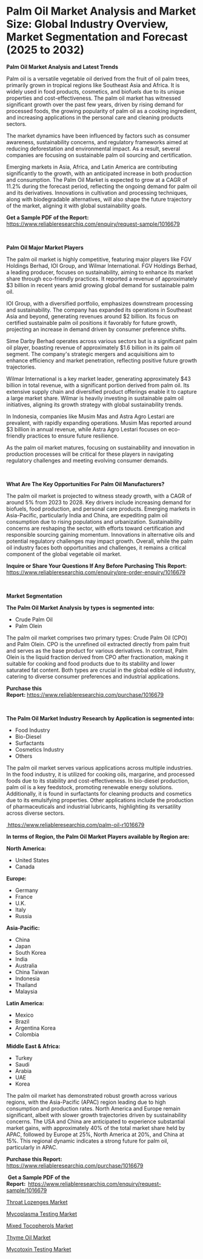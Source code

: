 <p><h1>Palm Oil Market Analysis and Market Size: Global Industry Overview, Market Segmentation and Forecast (2025 to 2032)</h1></p><p><strong>Palm Oil Market Analysis and Latest Trends</strong></p>
<p><p>Palm oil is a versatile vegetable oil derived from the fruit of oil palm trees, primarily grown in tropical regions like Southeast Asia and Africa. It is widely used in food products, cosmetics, and biofuels due to its unique properties and cost-effectiveness. The palm oil market has witnessed significant growth over the past few years, driven by rising demand for processed foods, the growing popularity of palm oil as a cooking ingredient, and increasing applications in the personal care and cleaning products sectors.</p><p>The market dynamics have been influenced by factors such as consumer awareness, sustainability concerns, and regulatory frameworks aimed at reducing deforestation and environmental impact. As a result, several companies are focusing on sustainable palm oil sourcing and certification. </p><p>Emerging markets in Asia, Africa, and Latin America are contributing significantly to the growth, with an anticipated increase in both production and consumption. The Palm Oil Market is expected to grow at a CAGR of 11.2% during the forecast period, reflecting the ongoing demand for palm oil and its derivatives. Innovations in cultivation and processing techniques, along with biodegradable alternatives, will also shape the future trajectory of the market, aligning it with global sustainability goals.</p></p>
<p><strong>Get a Sample PDF of the Report:&nbsp;</strong> <a href="https://www.reliableresearchiq.com/enquiry/request-sample/1016679?utm_campaign=1906&utm_medium=2&utm_source=Github&utm_content=ia&utm_term=07042025&utm_id=palm-oil">https://www.reliableresearchiq.com/enquiry/request-sample/1016679</a></p>
<p>&nbsp;</p>
<p><strong>Palm Oil Major Market Players</strong></p>
<p><p>The palm oil market is highly competitive, featuring major players like FGV Holdings Berhad, IOI Group, and Wilmar International. FGV Holdings Berhad, a leading producer, focuses on sustainability, aiming to enhance its market share through eco-friendly practices. It reported a revenue of approximately $3 billion in recent years amid growing global demand for sustainable palm oil.</p><p>IOI Group, with a diversified portfolio, emphasizes downstream processing and sustainability. The company has expanded its operations in Southeast Asia and beyond, generating revenues around $2 billion. Its focus on certified sustainable palm oil positions it favorably for future growth, projecting an increase in demand driven by consumer preference shifts.</p><p>Sime Darby Berhad operates across various sectors but is a significant palm oil player, boasting revenue of approximately $1.6 billion in its palm oil segment. The company's strategic mergers and acquisitions aim to enhance efficiency and market penetration, reflecting positive future growth trajectories.</p><p>Wilmar International is a key market leader, generating approximately $43 billion in total revenue, with a significant portion derived from palm oil. Its extensive supply chain and diversified product offerings enable it to capture a large market share. Wilmar is heavily investing in sustainable palm oil initiatives, aligning its growth strategy with global sustainability trends.</p><p>In Indonesia, companies like Musim Mas and Astra Agro Lestari are prevalent, with rapidly expanding operations. Musim Mas reported around $3 billion in annual revenue, while Astra Agro Lestari focuses on eco-friendly practices to ensure future resilience.</p><p>As the palm oil market matures, focusing on sustainability and innovation in production processes will be critical for these players in navigating regulatory challenges and meeting evolving consumer demands.</p></p>
<p>&nbsp;</p>
<p><strong>What Are The Key Opportunities For Palm Oil Manufacturers?</strong></p>
<p><p>The palm oil market is projected to witness steady growth, with a CAGR of around 5% from 2023 to 2028. Key drivers include increasing demand for biofuels, food production, and personal care products. Emerging markets in Asia-Pacific, particularly India and China, are expediting palm oil consumption due to rising populations and urbanization. Sustainability concerns are reshaping the sector, with efforts toward certification and responsible sourcing gaining momentum. Innovations in alternative oils and potential regulatory challenges may impact growth. Overall, while the palm oil industry faces both opportunities and challenges, it remains a critical component of the global vegetable oil market.</p></p>
<p><strong>Inquire or Share Your Questions If Any Before Purchasing This Report:</strong> <a href="https://www.reliableresearchiq.com/enquiry/pre-order-enquiry/1016679?utm_campaign=1906&utm_medium=2&utm_source=Github&utm_content=ia&utm_term=07042025&utm_id=palm-oil">https://www.reliableresearchiq.com/enquiry/pre-order-enquiry/1016679</a></p>
<p>&nbsp;</p>
<p><strong>Market Segmentation</strong></p>
<p><strong>The Palm Oil Market Analysis by types is segmented into:</strong></p>
<p><ul><li>Crude Palm Oil</li><li>Palm Olein</li></ul></p>
<p><p>The palm oil market comprises two primary types: Crude Palm Oil (CPO) and Palm Olein. CPO is the unrefined oil extracted directly from palm fruit and serves as the base product for various derivatives. In contrast, Palm Olein is the liquid fraction derived from CPO after fractionation, making it suitable for cooking and food products due to its stability and lower saturated fat content. Both types are crucial in the global edible oil industry, catering to diverse consumer preferences and industrial applications.</p></p>
<p><strong>Purchase this Report:&nbsp;</strong><a href="https://www.reliableresearchiq.com/purchase/1016679?utm_campaign=1906&utm_medium=2&utm_source=Github&utm_content=ia&utm_term=07042025&utm_id=palm-oil">https://www.reliableresearchiq.com/purchase/1016679</a></p>
<p>&nbsp;</p>
<p><strong>The Palm Oil Market Industry Research by Application is segmented into:</strong></p>
<p><ul><li>Food Industry</li><li>Bio-Diesel</li><li>Surfactants</li><li>Cosmetics Industry</li><li>Others</li></ul></p>
<p><p>The palm oil market serves various applications across multiple industries. In the food industry, it is utilized for cooking oils, margarine, and processed foods due to its stability and cost-effectiveness. In bio-diesel production, palm oil is a key feedstock, promoting renewable energy solutions. Additionally, it is found in surfactants for cleaning products and cosmetics due to its emulsifying properties. Other applications include the production of pharmaceuticals and industrial lubricants, highlighting its versatility across diverse sectors.</p></p>
<p><a href="https://www.reliableresearchiq.com/palm-oil-r1016679?utm_campaign=1906&utm_medium=2&utm_source=Github&utm_content=ia&utm_term=07042025&utm_id=palm-oil">&nbsp;https://www.reliableresearchiq.com/palm-oil-r1016679</a></p>
<p><strong>In terms of Region, the Palm Oil Market Players available by Region are:</strong></p>
<p>
    <p> <strong> North America: </strong>
        <ul>
            <li>United States</li>
            <li>Canada</li>
        </ul>
        </p> 
    <p> <strong> Europe: </strong>
        <ul>
            <li>Germany</li>
            <li>France</li>
            <li>U.K.</li>
            <li>Italy</li>
            <li>Russia</li>
        </ul>
        </p> 
    <p> <strong> Asia-Pacific: </strong>
        <ul>
            <li>China</li>
            <li>Japan</li>
            <li>South Korea</li>
            <li>India</li>
            <li>Australia</li>
            <li>China Taiwan</li>
            <li>Indonesia</li>
            <li>Thailand</li>
            <li>Malaysia</li>
        </ul>
        </p> 
    <p> <strong> Latin America: </strong>
        <ul>
            <li>Mexico</li>
            <li>Brazil</li>
            <li>Argentina Korea</li>
            <li>Colombia</li>
        </ul>
        </p> 
    <p> <strong> Middle East & Africa: </strong>
        <ul>
            <li>Turkey</li>
            <li>Saudi</li>
            <li>Arabia</li>
            <li>UAE</li>
            <li>Korea</li>
        </ul>
    </p>
    </p>
<p><p>The palm oil market has demonstrated robust growth across various regions, with the Asia-Pacific (APAC) region leading due to high consumption and production rates. North America and Europe remain significant, albeit with slower growth trajectories driven by sustainability concerns. The USA and China are anticipated to experience substantial market gains, with approximately 40% of the total market share held by APAC, followed by Europe at 25%, North America at 20%, and China at 15%. This regional dynamic indicates a strong future for palm oil, particularly in APAC.</p></p>
<p><strong>Purchase this Report: </strong><a href="https://www.reliableresearchiq.com/purchase/1016679?utm_campaign=1906&utm_medium=2&utm_source=Github&utm_content=ia&utm_term=07042025&utm_id=palm-oil">https://www.reliableresearchiq.com/purchase/1016679</a></p>
<p>&nbsp;<strong>Get a Sample PDF of the Report:&nbsp;&nbsp;</strong><a href="https://www.reliableresearchiq.com/enquiry/request-sample/1016679?utm_campaign=1906&utm_medium=2&utm_source=Github&utm_content=ia&utm_term=07042025&utm_id=palm-oil">https://www.reliableresearchiq.com/enquiry/request-sample/1016679</a></p>
<p><strong></strong></p>
<p><p><a href="https://github.com/mafuzakirju/Market-Research-Report-List-1/blob/main/throat-lozenges-market.md?utm_campaign=1906&utm_medium=2&utm_source=Github&utm_content=ia&utm_term=07042025&utm_id=palm-oil">Throat Lozenges Market</a></p><p><a href="https://github.com/akramisabtu/Market-Research-Report-List-1/blob/main/mycoplasma-testing-market.md?utm_campaign=1906&utm_medium=2&utm_source=Github&utm_content=ia&utm_term=07042025&utm_id=palm-oil">Mycoplasma Testing Market</a></p><p><a href="https://github.com/omduthkevork/Market-Research-Report-List-1/blob/main/mixed-tocopherols-market.md?utm_campaign=1906&utm_medium=2&utm_source=Github&utm_content=ia&utm_term=07042025&utm_id=palm-oil">Mixed Tocopherols Market</a></p><p><a href="https://github.com/Mayankdeswa/Market-Research-Report-List-1/blob/main/thyme-oil-market.md?utm_campaign=1906&utm_medium=2&utm_source=Github&utm_content=ia&utm_term=07042025&utm_id=palm-oil">Thyme Oil Market</a></p><p><a href="https://github.com/cherrivacius/Market-Research-Report-List-1/blob/main/mycotoxin-testing-market.md?utm_campaign=1906&utm_medium=2&utm_source=Github&utm_content=ia&utm_term=07042025&utm_id=palm-oil">Mycotoxin Testing Market</a></p></p>